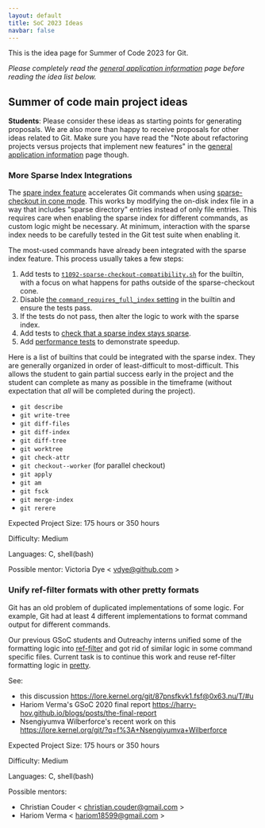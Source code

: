 ```yaml
---
layout: default
title: SoC 2023 Ideas
navbar: false
---
```


This is the idea page for Summer of Code 2023 for Git.

*Please completely read the [general application information](https://git.github.io/General-Application-Information)
page before reading the idea list below.*

## Summer of code main project ideas

**Students**: Please consider these ideas as starting points for
generating proposals. We are also more than happy to receive proposals
for other ideas related to Git. Make sure you have read the "Note
about refactoring projects versus projects that implement new
features" in the [general application information](https://git.github.io/General-Application-Information)
page though.

### More Sparse Index Integrations

The [spare index feature](https://github.blog/2021-11-10-make-your-monorepo-feel-small-with-gits-sparse-index/)
accelerates Git commands when using
[sparse-checkout in cone mode](https://github.blog/2020-01-17-bring-your-monorepo-down-to-size-with-sparse-checkout/).
This works by modifying the on-disk index file in a way that includes
"sparse directory" entries instead of only file entries. This requires
care when enabling the sparse index for different commands, as custom
logic might be necessary. At minimum, interaction with the sparse index
needs to be carefully tested in the Git test suite when enabling it.

The most-used commands have already been integrated with the sparse
index feature. This process usually takes a few steps:

1. Add tests to [`t1092-sparse-checkout-compatibility.sh`](https://github.com/git/git/blob/master/t/t1092-sparse-checkout-compatibility.sh)
   for the builtin, with a focus on what happens for paths outside of the
   sparse-checkout cone.
2. Disable [the `command_requires_full_index` setting](https://github.com/git/git/blob/master/repository.h#L35)
   in the builtin and ensure the tests pass.
3. If the tests do not pass, then alter the logic to work with the sparse index.
4. Add tests to [check that a sparse index stays sparse](https://github.com/git/git/blob/38062e73e009f27ea192d50481fcb5e7b0e9d6eb/t/t1092-sparse-checkout-compatibility.sh#L873-L939).
5. Add [performance tests](https://github.com/git/git/blob/master/t/perf/p2000-sparse-operations.sh)
   to demonstrate speedup.

Here is a list of builtins that could be integrated with the sparse index.
They are generally organized in order of least-difficult to most-difficult.
This allows the student to gain partial success early in the project and
the student can complete as many as possible in the timeframe (without
expectation that _all_ will be completed during the project).

* `git describe`
* `git write-tree`
* `git diff-files`
* `git diff-index`
* `git diff-tree`
* `git worktree`
* `git check-attr`
* `git checkout--worker` (for parallel checkout)
* `git apply`
* `git am`
* `git fsck`
* `git merge-index`
* `git rerere`

Expected Project Size: 175 hours or 350 hours

Difficulty: Medium

Languages: C, shell(bash)

Possible mentor:  Victoria Dye < <vdye@github.com> >

### Unify ref-filter formats with other pretty formats

Git has an old problem of duplicated implementations of some
logic. For example, Git had at least 4 different implementations to
format command output for different commands.

Our previous GSoC students and Outreachy interns unified some of the
formatting logic into
[ref-filter](https://github.com/git/git/blob/master/ref-filter.h) and
got rid of similar logic in some command specific files. Current task
is to continue this work and reuse ref-filter formatting logic in
[pretty](https://github.com/git/git/blob/master/pretty.h).

See:

  - this discussion <https://lore.kernel.org/git/87pnsfkvk1.fsf@0x63.nu/T/#u>
  - Hariom Verma's GSoC 2020 final report <https://harry-hov.github.io/blogs/posts/the-final-report>
  - Nsengiyumva Wilberforce's recent work on this <https://lore.kernel.org/git/?q=f%3A+Nsengiyumva+Wilberforce>

Expected Project Size: 175 hours or 350 hours

Difficulty: Medium

Languages: C, shell(bash)

Possible mentors:
* Christian Couder < <christian.couder@gmail.com> >
* Hariom Verma < <hariom18599@gmail.com> >

